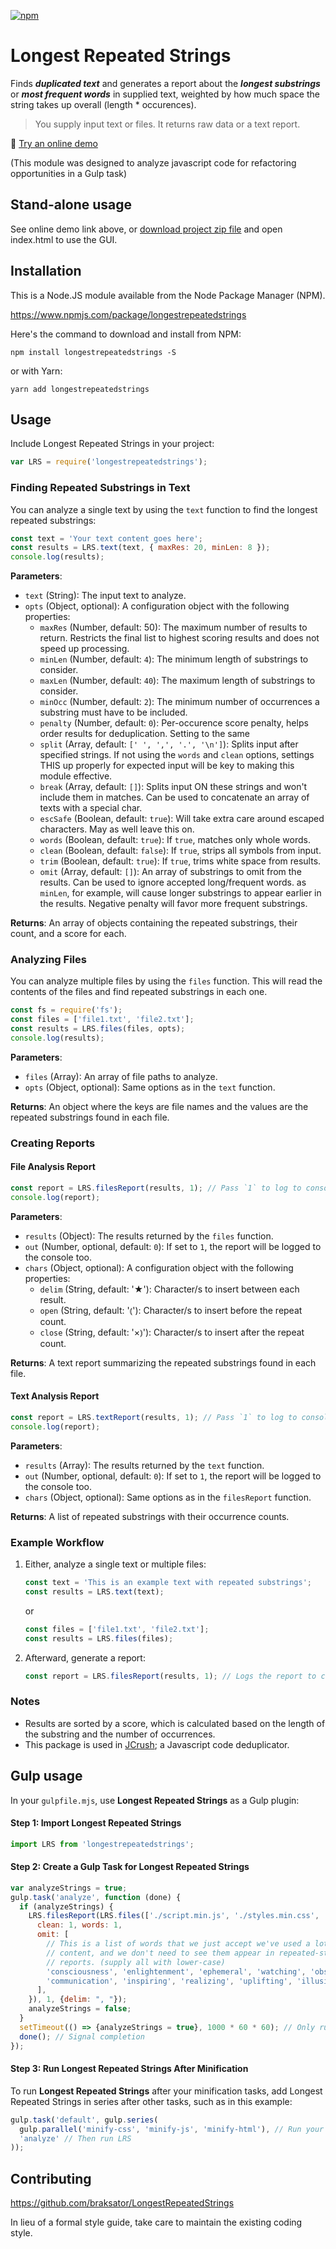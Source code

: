 [![npm](https://img.shields.io/npm/dt/longestrepeatedstrings.svg)](#)

Longest Repeated Strings
========================

Finds ***duplicated text*** and generates a report about the ***longest substrings*** or
***most frequent words*** in supplied text, weighted by how much space the string
takes up overall (length * occurences).

> You supply input text or files.  It returns raw data or a text report.

🧵 [Try an online demo](http://braksator.github.io/lrs)

(This module was designed to analyze javascript code for refactoring opportunities in a Gulp task)

## Stand-alone usage

See online demo link above, or [download project zip file](https://github.com/braksator/LongestRepeatedStrings/releases/) and open index.html to use the GUI.

## Installation

This is a Node.JS module available from the Node Package Manager (NPM).

https://www.npmjs.com/package/longestrepeatedstrings

Here's the command to download and install from NPM:

`npm install longestrepeatedstrings -S`

or with Yarn:

`yarn add longestrepeatedstrings`

## Usage

Include Longest Repeated Strings in your project:

```javascript
var LRS = require('longestrepeatedstrings');
```

### Finding Repeated Substrings in Text

You can analyze a single text by using the `text` function to find the longest repeated substrings:

```javascript
const text = 'Your text content goes here';
const results = LRS.text(text, { maxRes: 20, minLen: 8 });
console.log(results);
```

**Parameters**:
- `text` (String): The input text to analyze.
- `opts` (Object, optional): A configuration object with the following properties:
  - `maxRes` (Number, default: 50): The maximum number of results to return.
  Restricts the final list to highest scoring results and does not speed up processing.
  - `minLen` (Number, default: `4`): The minimum length of substrings to consider.
  - `maxLen` (Number, default: `40`): The maximum length of substrings to consider.
  - `minOcc` (Number, default: `2`): The minimum number of occurrences a substring must have to be included.
  - `penalty` (Number, default: `0`): Per-occurence score penalty, helps order results for deduplication.  Setting to the same
  - `split` (Array, default: `[' ', ',', '.', '\n']`): Splits input after specified strings.  If not using the `words` and `clean`
  options, settings THIS up properly for expected input will be key to making this module effective.
  - `break` (Array, default: `[]`): Splits input ON these strings and won't include them in matches.
  Can be used to concatenate an array of texts with a special char.
  - `escSafe` (Boolean, default: `true`): Will take extra care around escaped characters.  May as well leave this on.
  - `words` (Boolean, default: `true`): If `true`, matches only whole words.
  - `clean` (Boolean, default: `false`): If `true`, strips all symbols from input.
  - `trim` (Boolean, default: `true`): If `true`, trims white space from results.
  - `omit` (Array, default: `[]`): An array of substrings to omit from the results. Can be used to ignore accepted long/frequent words.
  as `minLen`, for example, will cause longer substrings to appear earlier in the results.  Negative penalty will favor more frequent substrings.

**Returns**: An array of objects containing the repeated substrings, their count, and a score for each.

### Analyzing Files

You can analyze multiple files by using the `files` function. This will read the contents of the files and find repeated substrings in each one.

```javascript
const fs = require('fs');
const files = ['file1.txt', 'file2.txt'];
const results = LRS.files(files, opts);
console.log(results);
```

**Parameters**:
- `files` (Array): An array of file paths to analyze.
- `opts` (Object, optional): Same options as in the `text` function.

**Returns**: An object where the keys are file names and the values are the repeated substrings found in each file.

### Creating Reports

#### File Analysis Report

```javascript
const report = LRS.filesReport(results, 1); // Pass `1` to log to console
console.log(report);
```

**Parameters**:
- `results` (Object): The results returned by the `files` function.
- `out` (Number, optional, default: `0`): If set to `1`, the report will be logged to the console too.
- `chars` (Object, optional): A configuration object with the following properties:
  - `delim` (String, default: '★'): Character/s to insert between each result.
  - `open` (String, default: '⦅'): Character/s to insert before the repeat count.
  - `close` (String, default: '×⦆'): Character/s to insert after the repeat count.

**Returns**: A text report summarizing the repeated substrings found in each file.

#### Text Analysis Report

```javascript
const report = LRS.textReport(results, 1); // Pass `1` to log to console
console.log(report);
```

**Parameters**:
- `results` (Array): The results returned by the `text` function.
- `out` (Number, optional, default: `0`): If set to `1`, the report will be logged to the console too.
- `chars` (Object, optional): Same options as in the `filesReport` function.

**Returns**: A list of repeated substrings with their occurrence counts.

### Example Workflow

1. Either, analyze a single text or multiple files:
   ```javascript
   const text = 'This is an example text with repeated substrings';
   const results = LRS.text(text);
   ```
   or
   ```javascript
   const files = ['file1.txt', 'file2.txt'];
   const results = LRS.files(files);
   ```
2. Afterward, generate a report:
   ```javascript
   const report = LRS.filesReport(results, 1); // Logs the report to console
   ```

### Notes

- Results are sorted by a score, which is calculated based on the length of the substring and the number of occurrences.
- This package is used in [JCrush](https://www.npmjs.com/package/jcrush); a Javascript code deduplicator.

## Gulp usage


In your `gulpfile.mjs`, use **Longest Repeated Strings** as a Gulp plugin:

#### Step 1: Import **Longest Repeated Strings**

```javascript
import LRS from 'longestrepeatedstrings';
```

#### Step 2: Create a Gulp Task for Longest Repeated Strings

```javascript
var analyzeStrings = true;
gulp.task('analyze', function (done) {
  if (analyzeStrings) {
    LRS.filesReport(LRS.files(['./script.min.js', './styles.min.css', './index.html'], {
      clean: 1, words: 1,
      omit: [
        // This is a list of words that we just accept we've used a lot in the
        // content, and we don't need to see them appear in repeated-strings
        // reports. (supply all with lower-case)
        'consciousness', 'enlightenment', 'ephemeral', 'watching', 'observing',
        'communication', 'inspiring', 'realizing', 'uplifting', 'illusion',
      ],
    }), 1, {delim: ", "});
    analyzeStrings = false;
  }
  setTimeout(() => {analyzeStrings = true}, 1000 * 60 * 60); // Only run once an hour.
  done(); // Signal completion
});
```

#### Step 3: Run **Longest Repeated Strings** After Minification

To run **Longest Repeated Strings** after your minification tasks, add Longest Repeated Strings in series after other tasks, such as in this example:

```javascript
gulp.task('default', gulp.series(
  gulp.parallel('minify-css', 'minify-js', 'minify-html'), // Run your minification tasks first
  'analyze' // Then run LRS
));
```


## Contributing

https://github.com/braksator/LongestRepeatedStrings

In lieu of a formal style guide, take care to maintain the existing coding
style.